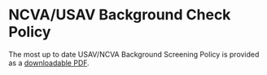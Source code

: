 # NCVA/USAV Background Check Policy

The most up to date USAV/NCVA Background Screening Policy is provided as a [downloadable PDF]({{url_background_check_policy}}).